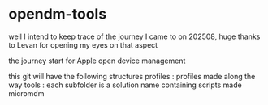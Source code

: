 # opendm-tools
well I intend to keep trace of the journey I came to on 202508,
huge thanks to Levan for opening my eyes on that aspect

the journey start for Apple open device management

this git will have the following structures
profiles : profiles made along the way
tools : each subfolder is a solution name containing scripts made
   micromdm
   
